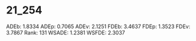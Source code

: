 # 21_254

ADEb: 1.8334
ADEp: 0.7065
ADEv: 2.1251
FDEb: 3.4637
FDEp: 1.3523
FDEv: 3.7867
Rank: 131
WSADE: 1.2381
WSFDE: 2.3037